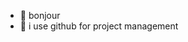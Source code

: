 - 👋 bonjour
- 👀 i use github for project management

<!---
Axarriz/Axarriz is a ✨ special ✨ repository because its `README.md` (this file) appears on your GitHub profile.
You can click the Preview link to take a look at your changes.
--->
